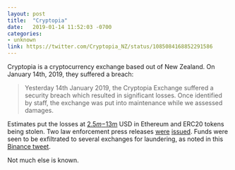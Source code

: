 ```yaml
---
layout: post
title:  "Cryptopia"
date:   2019-01-14 11:52:03 -0700
categories:
- unknown
link: https://twitter.com/Cryptopia_NZ/status/1085084168852291586
---
```

Cryptopia is a cryptocurrency exchange based out of New Zealand. On January 14th, 2019, they suffered a breach:

>Yesterday 14th January 2019, the Cryptopia Exchange suffered a security breach which resulted in significant losses. Once identified by staff, the exchange was put into maintenance while we assessed damages.

Estimates put the losses at [$2.5m-$13m](https://elementus.io/blog/cryptopia-hack-transparency/) USD in Ethereum and ERC20 tokens being stolen. Two law enforcement press releases [were](http://www.police.govt.nz/news/release/investigation-involving-crypto-currency-company) [issued](https://www.police.govt.nz/news/release/update-investigation-involving-cryptocurrency-company). Funds were seen to be exfiltrated to several exchanges for laundering, as noted in this [Binance tweet](https://twitter.com/cz_binance/status/1085511601665368065).

Not much else is known.
